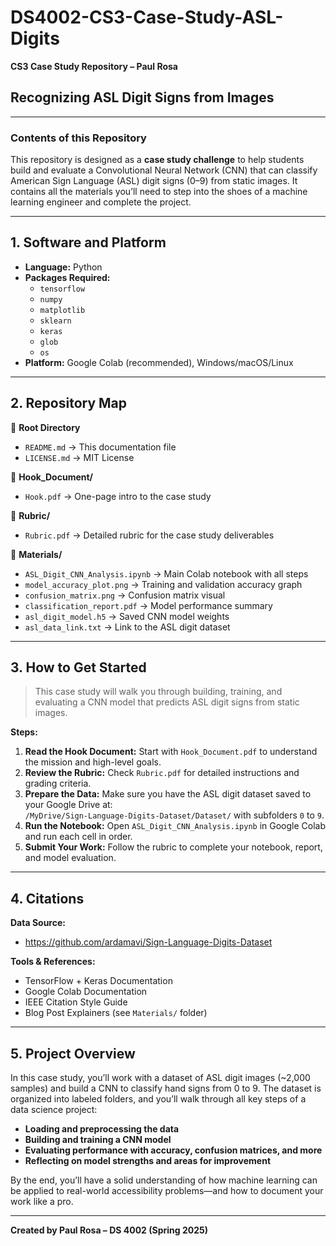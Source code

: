 
# DS4002-CS3-Case-Study-ASL-Digits

**CS3 Case Study Repository – Paul Rosa**

## Recognizing ASL Digit Signs from Images

---

### **Contents of this Repository**

This repository is designed as a **case study challenge** to help students build and evaluate a Convolutional Neural Network (CNN) that can classify American Sign Language (ASL) digit signs (0–9) from static images. It contains all the materials you’ll need to step into the shoes of a machine learning engineer and complete the project.

---

## **1. Software and Platform**

- **Language:** Python  
- **Packages Required:**  
  - `tensorflow`  
  - `numpy`  
  - `matplotlib`  
  - `sklearn`  
  - `keras`  
  - `glob`  
  - `os`
- **Platform:** Google Colab (recommended), Windows/macOS/Linux

---

## **2. Repository Map**

📂 **Root Directory**  
- `README.md` → This documentation file  
- `LICENSE.md` → MIT License  

📂 **Hook_Document/**  
- `Hook.pdf` → One-page intro to the case study

📂 **Rubric/**  
- `Rubric.pdf` → Detailed rubric for the case study deliverables

📂 **Materials/**  
- `ASL_Digit_CNN_Analysis.ipynb` → Main Colab notebook with all steps  
- `model_accuracy_plot.png` → Training and validation accuracy graph  
- `confusion_matrix.png` → Confusion matrix visual  
- `classification_report.pdf` → Model performance summary  
- `asl_digit_model.h5` → Saved CNN model weights  
- `asl_data_link.txt` → Link to the ASL digit dataset

---

## **3. How to Get Started**

> This case study will walk you through building, training, and evaluating a CNN model that predicts ASL digit signs from static images.

**Steps:**

1. **Read the Hook Document:** Start with `Hook_Document.pdf` to understand the mission and high-level goals.
2. **Review the Rubric:** Check `Rubric.pdf` for detailed instructions and grading criteria.
3. **Prepare the Data:** Make sure you have the ASL digit dataset saved to your Google Drive at:  
   `/MyDrive/Sign-Language-Digits-Dataset/Dataset/` with subfolders `0` to `9`.
4. **Run the Notebook:** Open `ASL_Digit_CNN_Analysis.ipynb` in Google Colab and run each cell in order.
5. **Submit Your Work:** Follow the rubric to complete your notebook, report, and model evaluation.

---

## **4. Citations**

**Data Source:**  
- https://github.com/ardamavi/Sign-Language-Digits-Dataset

**Tools & References:**  
- TensorFlow + Keras Documentation  
- Google Colab Documentation  
- IEEE Citation Style Guide  
- Blog Post Explainers (see `Materials/` folder)

---

## **5. Project Overview**

In this case study, you’ll work with a dataset of ASL digit images (~2,000 samples) and build a CNN to classify hand signs from 0 to 9. The dataset is organized into labeled folders, and you’ll walk through all key steps of a data science project:

- **Loading and preprocessing the data**
- **Building and training a CNN model**
- **Evaluating performance with accuracy, confusion matrices, and more**
- **Reflecting on model strengths and areas for improvement**

By the end, you’ll have a solid understanding of how machine learning can be applied to real-world accessibility problems—and how to document your work like a pro.

---

**Created by Paul Rosa – DS 4002 (Spring 2025)**

